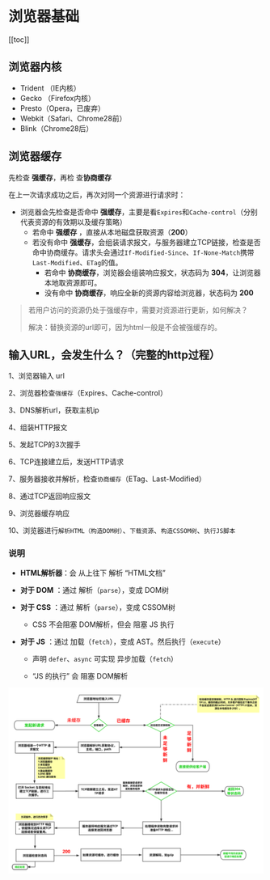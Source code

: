# 浏览器基础
[[toc]]

## 浏览器内核
 - Trident （IE内核）
 - Gecko （Firefox内核）
 - Presto（Opera，已废弃）
 - Webkit（Safari、Chrome28前）
 - Blink（Chrome28后）

## 浏览器缓存
先检查 **强缓存**，再检 查**协商缓存**

在上一次请求成功之后，再次对同一个资源进行请求时：
  - 浏览器会先检查是否命中 **强缓存**，主要是看`Expires`和`Cache-control`（分别代表资源的有效期以及缓存策略）
    - 若命中 **强缓存** ，直接从本地磁盘获取资源（**200**）
    - 若没有命中 **强缓存**，会组装请求报文，与服务器建立TCP链接，检查是否命中协商缓存。请求头会通过`If-Modified-Since`、`If-None-Match`携带`Last-Modified`、`ETag`的值。
        - 若命中 **协商缓存**，浏览器会组装响应报文，状态码为 **304**，让浏览器本地取资源即可。
        - 没有命中 **协商缓存**，响应全新的资源内容给浏览器，状态码为 **200**

> 若用户访问的资源仍处于强缓存中，需要对资源进行更新，如何解决？
>
> 解决：替换资源的url即可，因为html一般是不会被强缓存的。

 ## 输入URL，会发生什么？（完整的http过程）
 1、浏览器输入 url

 2、浏览器检查`强缓存`（Expires、Cache-control）

 3、DNS解析url，获取主机ip

 4、组装HTTP报文

 5、发起TCP的3次握手

 6、TCP连接建立后，发送HTTP请求

 7、服务器接收并解析，检查`协商缓存`（ETag、Last-Modified）

 8、通过TCP返回响应报文

 9、浏览器缓存响应

 10、浏览器进行`解析HTML（构造DOM树）`、`下载资源`、`构造CSSOM树`、`执行JS脚本`
 
### 说明
  - **HTML解析器**：会 从上往下 解析 “HTML文档”
 
  - **对于 DOM** ：通过 解析（`parse`），变成 DOM树
 
  - **对于 CSS** ：通过 解析（`parse`），变成 CSSOM树
    - CSS 不会阻塞 DOM解析，但会 阻塞 JS 执行

  - **对于 JS** ：通过 加载（`fetch`），变成 AST。然后执行（`execute`）
    - 声明 `defer`、`async` 可实现 异步加载（`fetch`）
    
    - “JS 的执行” 会 阻塞 DOM解析

![alt](./img/img-1.svg)
